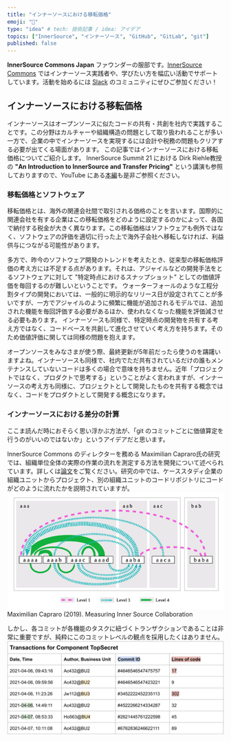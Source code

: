 ```yaml
---
title: "インナーソースにおける移転価格"
emoji: "📝"
type: "idea" # tech: 技術記事 / idea: アイデア
topics: ["InnerSource", "インナーソース", "GitHub", "GitLab", "git"]
published: false
---
```


**InnerSource Commons Japan** ファウンダーの服部です。[InnerSource Commons](https://innersourcecommons.org/) ではインナーソース実践者や、学びたい方を幅広い活動でサポートしています。活動を始めるには [Slack](https://innersourcecommons-inviter.herokuapp.com/) のコミュニティにぜひご参加ください！


## インナーソースにおける移転価格

インナーソースはオープンソースに似たコードの共有・共創を社内で実践することです。この分野はカルチャーや組織構造の問題として取り扱われることが多い一方で、企業の中でインナーソースを実現するには会計や税務の問題もクリアする必要が出てくる場面があります。
この記事ではインナーソースにおける移転価格についてご紹介します。
InnerSource Summit 21 における Dirk Riehle教授の **"An Introduction to InnerSource and Transfer Pricing"** という講演も参照しておりますので、YouTube にある[本編](https://www.youtube.com/watch?v=75fR7tm2mPs)も是非ご参照ください。

### 移転価格とソフトウェア

移転価格とは、海外の関連会社間で取引される価格のことを言います。国際的に関連会社を有する企業はこの移転価格をどのように設定するのかによって、各国で納付する税金が大きく異なります。この移転価格はソフトウェアも例外ではなく、ソフトウェアの評価を適切に行った上で海外子会社へ移転しなければ、利益供与につながる可能性があります。

多方で、昨今のソフトウェア開発のトレンドを考えたとき、従来型の移転価格評価の考え方には不足する点があります。それは、アジャイルなどの開発手法をとるソフトウェアに対して "特定時点におけるスナップショット" としての価値評価を毎回するのが難しいということです。
ウォーターフォールのような工程分割タイプの開発においては、一般的に明示的なリリース日が設定されてことが多いですが、一方でアジャイルのように頻繁に機能が追加されるモデルでは、追加された機能を毎回評価する必要があるほか、使われなくなった機能を評価減させる必要もあります。
インナーソースも同様で、特定時点の開発物を共有する考え方ではなく、コードベースを共創して進化させていく考え方を持ちます。そのため価値評価に関しては同様の問題を抱えます。

オープンソースをみなさまが使う際、最終更新が5年前だったら使うのを躊躇いますよね。インナーソースも同様で、社内でただ共有されているだけの誰もメンテナンスしていないコードは多くの場合で意味を持ちません。近年「プロジェクトではなく、プロダクトで思考する」ということがよく言われますが、インナーソースの考え方も同様に、プロジェクトとして開発したものを共有する概念ではなく、コードをプロダクトとして開発する概念になります。

### インナーソースにおける差分の計算

ここま読んだ時におそらく思い浮かぶ方法が、「git のコミットごとに価値算定を行うのがいいのではないか」というアイデアだと思います。

InnerSource Commons のディレクターを務める Maximilian Capraro氏の研究では、組織単位全体の実際の作業の流れを測定する方法を開発について述べられています。詳しくは[論文](https://capraro.net/assets/publications/C20%20Measuring%20Inner%20Source%20Collaboration.pdf)をご覧ください。研究の中では、ケーススタディ企業の組織ユニットからプロジェクト、別の組織ユニットのコードリポジトリにコードがどのように流れたかを説明されていますが。
![移転価格のフロー](/images/innersource-transfer-pricing/transfer-pricing-flow.png "Maximilian Capraro (2019) Measuring Inner Source Collaboration")
Maximilian Capraro (2019). Measuring Inner Source Collaboration

しかし、各コミットが各機能のタスクに紐づくトランザクションであることは非常に重要ですが、純粋にこのコミットレベルの観点を採用したくはありません。
![コミット](images/innersource-transfer-pricing/commit.png "")
